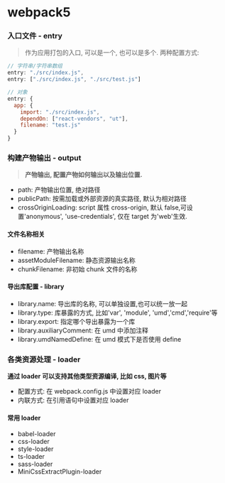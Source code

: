 # webpack5

### 入口文件 - entry

> 作为应用打包的入口, 可以是一个, 也可以是多个. 两种配置方式:

```javascript
// 字符串/字符串数组
entry: "./src/index.js",
entry: ["./src/index.js", "./src/test.js"]

// 对象
entry: {
  app: {
    import: "./src/index.js",
    dependOn: ["react-vendors", "ut"],
    filename: "test.js"
  }
}
```

### 构建产物输出 - output

> **产物输出, 配置产物如何输出以及输出位置.**

- path: 产物输出位置, 绝对路径
- publicPath: 按需加载或外部资源的真实路径, 默认为相对路径
- crossOriginLoading: script 属性 cross-origin, 默认 false,可设置'anonymous', 'use-credentials', 仅在 target 为'web'生效.

#### 文件名称相关

- filename: 产物输出名称
- assetModuleFilename: 静态资源输出名称
- chunkFilename: 非初始 chunk 文件的名称

#### 导出库配置 - library

- library.name: 导出库的名称, 可以单独设置,也可以统一放一起
- library.type: 库暴露的方式, 比如'var', 'module', 'umd','cmd','require'等
- library.export: 指定哪个导出暴露为一个库
- library.auxiliaryComment: 在 umd 中添加注释
- library.umdNamedDefine: 在 umd 模式下是否使用 define

### 各类资源处理 - loader

**通过 loader 可以支持其他类型资源编译, 比如 css, 图片等**

- 配置方式: 在 webpack.config.js 中设置对应 loader
- 内联方式: 在引用语句中设置对应 loader

#### 常用 loader

- babel-loader
- css-loader
- style-loader
- ts-loader
- sass-loader
- MiniCssExtractPlugin-loader
